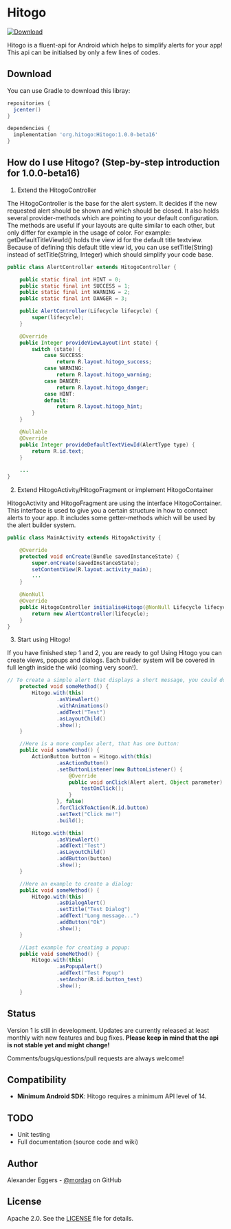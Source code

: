 Hitogo
=====

[![Download](https://api.bintray.com/packages/mordag/android/Hitogo/images/download.svg) ](https://bintray.com/mordag/android/Hitogo/_latestVersion)

Hitogo is a fluent-api for Android which helps to simplify alerts for your app! This api can be initialsed by only a few lines of codes.

Download
--------
You can use Gradle to download this libray:

```gradle
repositories {
  jcenter()
}

dependencies {
  implementation 'org.hitogo:Hitogo:1.0.0-beta16'
}
```

How do I use Hitogo? (Step-by-step introduction for 1.0.0-beta16)
-------------------

1. Extend the HitogoController

The HitogoController is the base for the alert system. It decides if the new requested alert should be shown and which should be closed. It also holds several provider-methods which are pointing to your default configuration. The methods are useful if your layouts are quite similar to each other, but only differ for example in the usage of color. For example: getDefaultTitleViewId() holds the view id for the default title textview. Because of defining this default title view id, you can use setTitle(String) instead of setTitle(String, Integer) which should simplify your code base.

```java
public class AlertController extends HitogoController {

    public static final int HINT = 0;
    public static final int SUCCESS = 1;
    public static final int WARNING = 2;
    public static final int DANGER = 3;

    public AlertController(Lifecycle lifecycle) {
        super(lifecycle);
    }

    @Override
    public Integer provideViewLayout(int state) {
        switch (state) {
            case SUCCESS:
                return R.layout.hitogo_success;
            case WARNING:
                return R.layout.hitogo_warning;
            case DANGER:
                return R.layout.hitogo_danger;
            case HINT:
            default:
                return R.layout.hitogo_hint;
        }
    }

    @Nullable
    @Override
    public Integer provideDefaultTextViewId(AlertType type) {
        return R.id.text;
    }
    
    ...
}
```

2. Extend HitogoActivity/HitogoFragment or implement HitogoContainer

HitogoActivity and HitogoFragment are using the interface HitogoContainer. This interface is used to give you a certain structure in how to connect alerts to your app. It includes some getter-methods which will be used by the alert builder system.

```java
public class MainActivity extends HitogoActivity {

    @Override
    protected void onCreate(Bundle savedInstanceState) {
        super.onCreate(savedInstanceState);
        setContentView(R.layout.activity_main);
        ...
    }

    @NonNull
    @Override
    public HitogoController initialiseHitogo(@NonNull Lifecycle lifecycle) {
        return new AlertController(lifecycle);
    }
}
```

3. Start using Hitogo!

If you have finished step 1 and 2, you are ready to go! Using Hitogo you can create views, popups and dialogs. Each builder system will be covered in full length inside the wiki (coming very soon!).

```java
// To create a simple alert that displays a short message, you could do that:
    protected void someMethod() {
        Hitogo.with(this)
                .asViewAlert()
                .withAnimations()
                .addText("Test")
                .asLayoutChild()
                .show();
    }

    //Here is a more complex alert, that has one button:
    public void someMethod() {
        ActionButton button = Hitogo.with(this)
                .asActionButton()
                .setButtonListener(new ButtonListener() {
                    @Override
                    public void onClick(Alert alert, Object parameter) {
                        testOnClick();
                    }
                }, false)
                .forClickToAction(R.id.button)
                .setText("Click me!")
                .build();

        Hitogo.with(this)
                .asViewAlert()
                .addText("Test")
                .asLayoutChild()
                .addButton(button)
                .show();
    }

    //Here an example to create a dialog:
    public void someMethod() {
        Hitogo.with(this)
                .asDialogAlert()
                .setTitle("Test Dialog")
                .addText("Long message...")
                .addButton("Ok")
                .show();
    }

    //Last example for creating a popup:
    public void someMethod() {
        Hitogo.with(this)
                .asPopupAlert()
                .addText("Test Popup")
                .setAnchor(R.id.button_test)
                .show();
    }
```

Status
------
Version 1 is still in development. Updates are currently released at least monthly with new features and bug fixes. **Please keep in mind that the api is not stable yet and might change!**

Comments/bugs/questions/pull requests are always welcome!

Compatibility
-------------

 * **Minimum Android SDK**: Hitogo requires a minimum API level of 14.
 
TODO
-------------
* Unit testing
* Full documentation (source code and wiki)

Author
------
Alexander Eggers - [@mordag][2] on GitHub

License
-------
Apache 2.0. See the [LICENSE][1] file for details.


[1]: https://github.com/Mordag/hitogo/blob/1.0/LICENSE
[2]: https://github.com/Mordag
